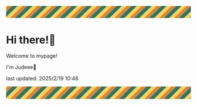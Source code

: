 <!-- Header image -->
<img src="./pokemon/pokemon_40.png" width="1000">

# Hi there!👋

Welcome to mypage!

I'm Judeee🐷

last updated: 2025/2/19 10:48

<!-- Footer image -->
<img src="./pokemon/pokemon_40.png" width="1000">
